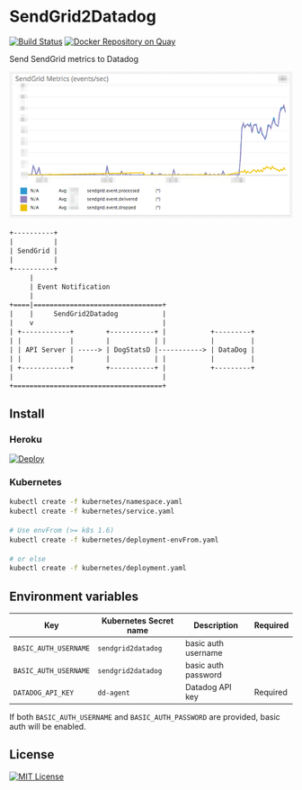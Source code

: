 # SendGrid2Datadog

[![Build Status](https://travis-ci.org/dtan4/sendgrid2datadog.svg?branch=master)](https://travis-ci.org/dtan4/sendgrid2datadog)
[![Docker Repository on Quay](https://quay.io/repository/dtan4/sendgrid2datadog/status "Docker Repository on Quay")](https://quay.io/repository/dtan4/sendgrid2datadog)

Send SendGrid metrics to Datadog

![sendgrid2datadog](images/sendgrid2datadog.png)

```
+----------+
|          |
| SendGrid |
|          |
+----------+
     |
     | Event Notification
     |
+====|================================+
|    |     SendGrid2Datadog           |
|    v                                |
| +------------+        +-----------+ |           +---------+
| |            |        |           | |           |         |
| | API Server | -----> | DogStatsD |-----------> | DataDog |
| |            |        |           | |           |         |
| +------------+        +-----------+ |           +---------+
|                                     |
+=====================================+
```

## Install

### Heroku

[![Deploy](https://www.herokucdn.com/deploy/button.png)](https://heroku.com/deploy)

### Kubernetes

```bash
kubectl create -f kubernetes/namespace.yaml
kubectl create -f kubernetes/service.yaml

# Use envFrom (>= k8s 1.6)
kubectl create -f kubernetes/deployment-envFrom.yaml

# or else
kubectl create -f kubernetes/deployment.yaml
```

## Environment variables

|Key|Kubernetes Secret name|Description|Required|
|---|---|---|---|
|`BASIC_AUTH_USERNAME`|`sendgrid2datadog`|basic auth username||
|`BASIC_AUTH_USERNAME`|`sendgrid2datadog`|basic auth password||
|`DATADOG_API_KEY`|`dd-agent`|Datadog API key|Required|

If both `BASIC_AUTH_USERNAME` and `BASIC_AUTH_PASSWORD` are provided, basic auth will be enabled.

## License

[![MIT License](http://img.shields.io/badge/license-MIT-blue.svg?style=flat)](LICENSE)
